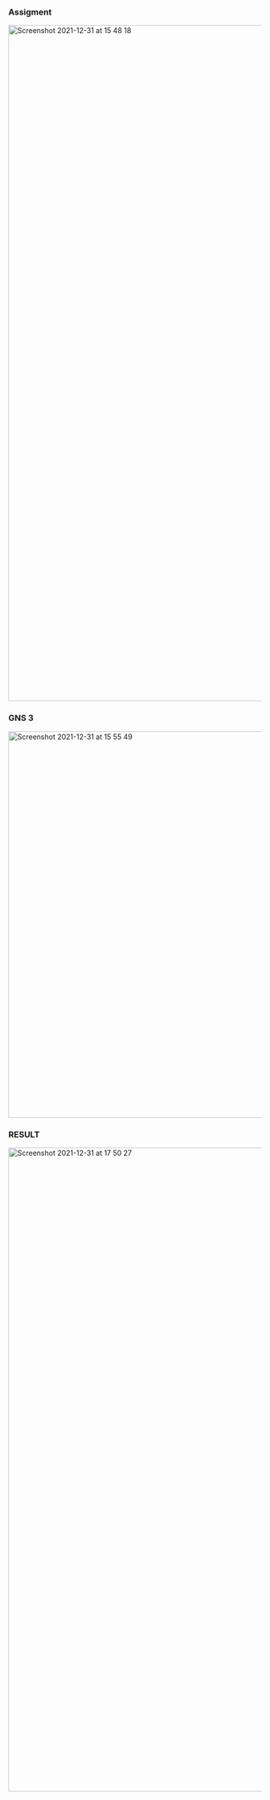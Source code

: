 ### Assigment
<img width="1342" alt="Screenshot 2021-12-31 at 15 48 18" src="https://user-images.githubusercontent.com/47741591/147826544-150755a0-0608-4058-af21-c52fb5695414.png">

### GNS 3
<img width="767" alt="Screenshot 2021-12-31 at 15 55 49" src="https://user-images.githubusercontent.com/47741591/147826879-6faf8260-6a6d-4073-9091-9ca874fa1301.png">

### RESULT
<img width="1278" alt="Screenshot 2021-12-31 at 17 50 27" src="https://user-images.githubusercontent.com/47741591/147831284-f9a37240-0893-4e68-b289-ed5c28c2f1c4.png">
